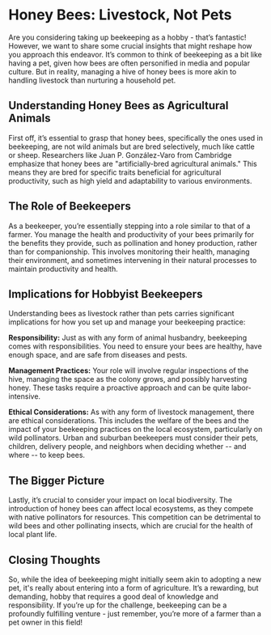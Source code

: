 # Honey Bees: Livestock, Not Pets

Are you considering taking up beekeeping as a hobby - that’s fantastic! However, we want to share some crucial insights that might reshape how you approach this endeavor. It’s common to think of beekeeping as a bit like having a pet, given how bees are often personified in media and popular culture. But in reality, managing a hive of honey bees is more akin to handling livestock than nurturing a household pet.

## Understanding Honey Bees as Agricultural Animals

First off, it’s essential to grasp that honey bees, specifically the ones used in beekeeping, are not wild animals but are bred selectively, much like cattle or sheep. Researchers like Juan P. González-Varo from Cambridge emphasize that honey bees are "artificially-bred agricultural animals." This means they are bred for specific traits beneficial for agricultural productivity, such as high yield and adaptability to various environments.

## The Role of Beekeepers

As a beekeeper, you’re essentially stepping into a role similar to that of a farmer. You manage the health and productivity of your bees primarily for the benefits they provide, such as pollination and honey production, rather than for companionship. This involves monitoring their health, managing their environment, and sometimes intervening in their natural processes to maintain productivity and health.

## Implications for Hobbyist Beekeepers

Understanding bees as livestock rather than pets carries significant implications for how you set up and manage your beekeeping practice:

   **Responsibility:** Just as with any form of animal husbandry, beekeeping comes with responsibilities. You need to ensure your bees are healthy, have enough space, and are safe from diseases and pests.
   
   **Management Practices:** Your role will involve regular inspections of the hive, managing the space as the colony grows, and possibly harvesting honey. These tasks require a proactive approach and can be quite labor-intensive.
   
  **Ethical Considerations:** As with any form of livestock management, there are ethical considerations. This includes the welfare of the bees and the impact of your beekeeping practices on the local ecosystem, particularly on wild pollinators. Urban and suburban beekeepers must consider their pets, children, delivery people, and neighbors when deciding whether -- and where -- to keep bees. 

## The Bigger Picture

Lastly, it’s crucial to consider your impact on local biodiversity. The introduction of honey bees can affect local ecosystems, as they compete with native pollinators for resources. This competition can be detrimental to wild bees and other pollinating insects, which are crucial for the health of local plant life.

## Closing Thoughts

So, while the idea of beekeeping might initially seem akin to adopting a new pet, it's really about entering into a form of agriculture. It’s a rewarding, but demanding, hobby that requires a good deal of knowledge and responsibility. If you’re up for the challenge, beekeeping can be a profoundly fulfilling venture - just remember, you’re more of a farmer than a pet owner in this field!




